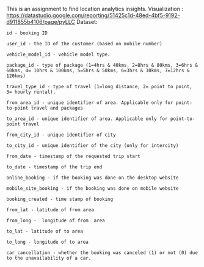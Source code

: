 This is an assignment to find location analytics insights.
Visualization : https://datastudio.google.com/reporting/51425c1d-48ed-4bf5-9192-d911855b4106/page/pyLLC 
Dataset:

    id - booking ID

    user_id - the ID of the customer (based on mobile number)

    vehicle_model_id - vehicle model type.

    package_id - type of package (1=4hrs & 40kms, 2=8hrs & 80kms, 3=6hrs & 60kms, 4= 10hrs & 100kms, 5=5hrs & 50kms, 6=3hrs & 30kms, 7=12hrs & 120kms)

    travel_type_id - type of travel (1=long distance, 2= point to point, 3= hourly rental).

    from_area_id - unique identifier of area. Applicable only for point-to-point travel and packages

    to_area_id - unique identifier of area. Applicable only for point-to-point travel

    from_city_id - unique identifier of city

    to_city_id - unique identifier of the city (only for intercity)

    from_date - timestamp of the requested trip start

    to_date - timestamp of the trip end

    online_booking - if the booking was done on the desktop website

    mobile_site_booking - if the booking was done on mobile website

    booking_created - time stamp of booking

    from_lat - latitude of from area

    from_long -  longitude of from  area

    to_lat - latitude of to area

    to_long - longitude of to area

    car_cancellation - whether the booking was canceled (1) or not (0) due to the unavailability of a car.
